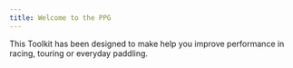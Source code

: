 ```yaml
---
title: Welcome to the PPG
---
```


This Toolkit has been designed to make help  you improve performance in racing, touring  or  everyday paddling. 


